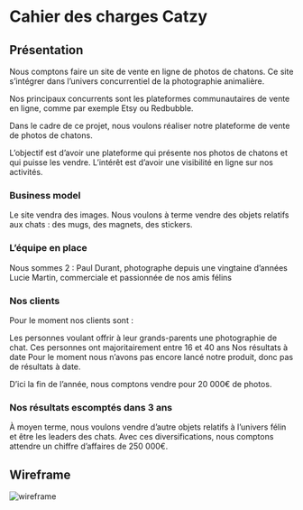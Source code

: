 # Cahier des charges Catzy
## Présentation
Nous comptons faire un site de vente en ligne de photos de chatons. Ce site s’intégrer dans l’univers concurrentiel de la photographie animalière.

Nos principaux concurrents sont les plateformes communautaires de vente en ligne, comme par exemple Etsy ou Redbubble.

Dans le cadre de ce projet, nous voulons réaliser notre plateforme de vente de photos de chatons.

L’objectif est d’avoir une plateforme qui présente nos photos de chatons et qui puisse les vendre. L’intérêt est d’avoir une visibilité en ligne sur nos activités.
### Business model
Le site vendra des images. Nous voulons à terme vendre des objets relatifs aux chats : des mugs, des magnets, des stickers.
### L’équipe en place
Nous sommes 2 :
Paul Durant, photographe depuis une vingtaine d’années
Lucie Martin, commerciale et passionnée de nos amis félins
### Nos clients
Pour le moment nos clients sont :

Les personnes voulant offrir à leur grands-parents une photographie de chat. Ces personnes ont majoritairement entre 16 et 40 ans
Nos résultats à date
Pour le moment nous n’avons pas encore lancé notre produit, donc pas de résultats à date.

D’ici la fin de l’année, nous comptons vendre pour 20 000€ de photos.
### Nos résultats escomptés dans 3 ans
À moyen terme, nous voulons vendre d’autre objets relatifs à l’univers félin et être les leaders des chats. Avec ces diversifications, nous comptons attendre un chiffre d’affaires de 250 000€.

## Wireframe
![wireframe]()
